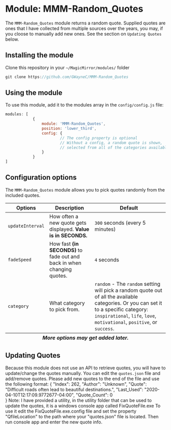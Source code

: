 # Module: MMM-Random_Quotes

The `MMM-Random_Quotes` module returns a random quote. Supplied quotes are ones that I have collected from multiple sources over the years, you may, if you cloose to manually add new ones.
See the section on `Updating Quotes` below.

## Installing the module
Clone this repository in your `~/MagicMirror/modules/` folder
````javascript
git clone https://github.com/GWayneC/MMM-Random_Quotes
````

## Using the module
To use this module, add it to the modules array in the `config/config.js` file:
````javascript
modules: [
			{
				module: 'MMM-Random_Quotes',
				position: 'lower_third',
				config: {
						// The config property is optional
						// Without a config, a random quote is shown,
						// selected from all of the categories available.
				}
			}
]
````

## Configuration options
The `MMM-Random_Quotes` module allows you to pick quotes randomly from the included quotes.

<table>
	<thead>
		<tr>
			<th>Options</th>
			<th>Description</th>
			<th>Default</th>
		</tr>
	</thead>
	<tfoot>
		<tr>
			<th colspan="3"><em>More options may get added later.</em></th>
		</tr>
	</tfoot>
	<tbody>
		<tr>
			<td><code>updateInterval</code></td>
			<td>How often a new quote gets displayed. <strong>Value is in SECONDS.</strong></td>
			<td><code>300</code> seconds (every 5 minutes)</td>
		</tr>
		<tr>
			<td><code>fadeSpeed</code></td>
			<td>How fast <strong>(in SECONDS)</strong> to fade out and back in when changing quotes.</td>
			<td><code>4</code> seconds</td>
		</tr>
		<tr>
			<td><code>category</code></td>
			<td>What category to pick from.</td>
			<td><code>random</code> - The <code>random</code> setting will pick a random quote out of all the available categories. Or you can set it to a specific category: <code>inspirational</code>, <code>life</code>, <code>love</code>, <code>motivational</code>, <code>positive</code>, or <code>success</code>.</td>
		</tr>
	</tbody>
</table>

## Updating Quotes
Because this module does not use an API to retrieve quotes, you will have to update/change the quotes manually.
You can edit the `quotes.json` file and add/remove quotes.
Please add new quotes to the end of the file and use the following format: 
    {
		"Index": 262, 
		"Author": "Unknown",
		"Quote": "Difficult roads often lead to beautiful destinations.",
		"Last_Used": "2020-04-10T12:17:09.9772677-04:00",
		"Quote_Count": 0   
	}
Note: I have provided a utility, in the utility folder that can be used to update the quotes, it is a windows console app called FixQuoteFile.exe 
To use it edit the FixQuoteFile.exe.config file and  set the property "QfileLocation" to the path where your "quotes.json" file is located. Then run console app and enter the new quote info.
